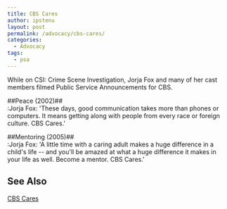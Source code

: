 ```yaml
---
title: CBS Cares
author: ipstenu
layout: post
permalink: /advocacy/cbs-cares/
categories:
  - Advocacy
tags: 
  - psa
---
```


While on CSI: Crime Scene Investigation, Jorja Fox and many of her cast members filmed Public Service Announcements for CBS.

##Peace (2002)##  
:Jorja Fox: 'These days, good communication takes more than phones or computers. It means getting along with people from every race or foreign culture. CBS Cares.' 

##Mentoring (2005)##  
:Jorja Fox: 'A little time with a caring adult makes a huge difference in a child's life -- and you'll be amazed at what a huge difference it makes in your life as well. Become a mentor. CBS Cares.'

## See Also ##  
[CBS Cares](http://www.cbs.com/cbs_cares/)
